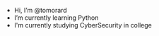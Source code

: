 -  Hi, I’m @tomorard
-  I’m currently learning Python
-  I'm currently studying CyberSecurity in college
